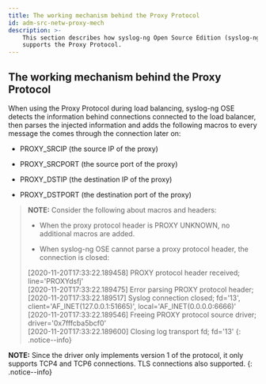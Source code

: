 ```yaml
---
title: The working mechanism behind the Proxy Protocol
id: adm-src-netw-proxy-mech
description: >-
    This section describes how syslog-ng Open Source Edition (syslog-ng OSE)
    supports the Proxy Protocol.
---
```


## The working mechanism behind the Proxy Protocol

When using the Proxy Protocol during load balancing, syslog-ng OSE
detects the information behind connections connected to the load
balancer, then parses the injected information and adds the following
macros to every message the comes through the connection later on:

- PROXY_SRCIP (the source IP of the proxy)

- PROXY_SRCPORT (the source port of the proxy)

- PROXY_DSTIP (the destination IP of the proxy)

- PROXY_DSTPORT (the destination port of the proxy)

>**NOTE:** Consider the following about macros and headers:  
>  
>- When the proxy protocol header is PROXY UNKNOWN, no additional macros are added.
>  
>- When syslog-ng OSE cannot parse a proxy protocol header, the connection is closed:
>  
> [2020-11-20T17:33:22.189458] PROXY protocol header received; line='PROXYdsfj'  
> [2020-11-20T17:33:22.189475] Error parsing PROXY protocol header;  
> [2020-11-20T17:33:22.189517] Syslog connection closed; fd='13',  
> client='AF_INET(127.0.0.1:51665)', local='AF_INET(0.0.0.0:6666)'
> [2020-11-20T17:33:22.189546] Freeing PROXY protocol source driver; driver='0x7fffcba5bcf0'  
> [2020-11-20T17:33:22.189600] Closing log transport fd; fd='13'
{: .notice--info}

**NOTE:** Since the driver only implements version 1 of the protocol, it
only supports TCP4 and TCP6 connections. TLS connections also supported.
{: .notice--info}
